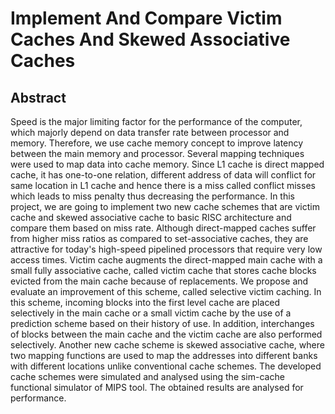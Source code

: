 # Implement And Compare Victim Caches And Skewed Associative Caches

## Abstract
Speed is the major limiting factor for the performance of the computer, which majorly depend on data transfer rate between processor and memory. Therefore, we use cache memory concept to improve latency between the main memory and processor. Several mapping techniques were used to map data into cache memory. Since L1 cache is direct mapped cache, it has one-to-one relation, different address of data will conflict for same location in L1 cache and hence there is a miss called conflict misses which leads to miss penalty thus decreasing the performance. In this project, we are going to implement two new cache schemes that are victim cache and skewed associative cache to basic RISC architecture and compare them based on miss rate. Although direct-mapped caches suffer from higher miss ratios as compared to set-associative caches, they are attractive for today's high-speed pipelined processors that require very low access times. Victim cache augments the direct-mapped main cache with a small fully associative cache, called victim cache that stores cache blocks evicted from the main cache because of replacements. We propose and evaluate an improvement of this scheme, called selective victim caching. In this scheme, incoming blocks into the first level cache are placed selectively in the main cache or a small victim cache by the use of a prediction scheme based on their history of use. In addition, interchanges of blocks between the main cache and the victim cache are also performed selectively. Another new cache scheme is skewed associative cache, where two mapping functions are used to map the addresses into different banks with different locations unlike conventional cache schemes. The developed cache schemes were simulated and analysed using the sim-cache functional simulator of MIPS tool. The obtained results are analysed for performance. 

